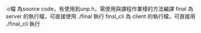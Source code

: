 .c檔 為source code，有使用到unp.h，需使用與課程作業樣的方法編譯
final 為 server 的執行檔，可直接使用 ./final 執行
finsl_cli 為 client 的執行檔，可直接用 ./final_cli <ip address> 執行
